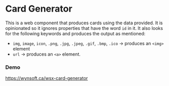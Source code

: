 # Card Generator

This is a web component that produces cards using the data provided. It is opinionated so it ignores properties that have the word `id` in it. It also looks for the following keywords and produces the output as mentioned:

- `img`, `image`, `icon`, `.png`, `.jpg`, `.jpeg`, `.gif`, `.bmp`, `.ico` -> produces an `<img>` element
- `url` -> produces an `<a>` element.

### Demo

https://wynsoft.ca/wsx-card-generator
